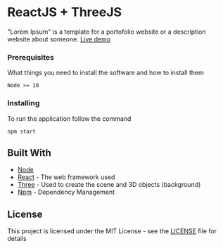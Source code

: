 # ReactJS + ThreeJS 

"Lorem Ipsum" is a template for a portofolio website or a description website about someone. [Live demo](https://rollo98.github.io/react-threejs)

### Prerequisites

What things you need to install the software and how to install them

```
Node >= 10
```

### Installing

To run the application follow the command

```
npm start
```

## Built With

* [Node](https://nodejs.org/en/)
* [React](https://reactjs.org/) - The web framework used
* [Three](https://threejs.org/) - Used to create the scene and 3D objects (background)
* [Npm](https://www.npmjs.com/) - Dependency Management

## License

This project is licensed under the MIT License - see the [LICENSE](LICENSE) file for details
